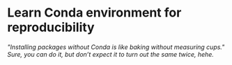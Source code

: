 # Learn Conda environment for reproducibility

###### *"Installing packages without Conda is like baking without measuring cups."* Sure, you can do it, but don’t expect it to turn out the same twice, hehe.

